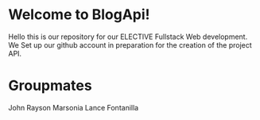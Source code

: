 # Welcome to BlogApi!

Hello this is our repository for our ELECTIVE Fullstack Web development.
We Set up our github account in preparation for the creation of the project API.


# Groupmates

John Rayson Marsonia
Lance Fontanilla

